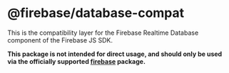 # @firebase/database-compat

This is the compatibility layer for the Firebase Realtime Database component of the Firebase JS SDK.

**This package is not intended for direct usage, and should only be used via the officially
supported [firebase](https://www.npmjs.com/package/firebase) package.**
